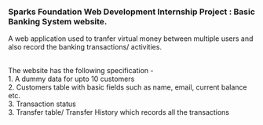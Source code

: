 <h3>Sparks Foundation Web Development Internship Project : <b>Basic Banking System website.</b> </h3>
  A web application used to tranfer virtual money between multiple users and also record the banking transactions/ activities.<br><br>
  
  <p>The website has the following specification -<br>
  1. A dummy data for upto 10 customers<br>
  2. Customers table with basic fields such as name, email, current balance etc.<br>
  3. Transaction status<br>
  3. Transfer table/ Transfer History which records all the transactions</p>
